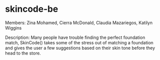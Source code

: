 # skincode-be

Members: Zina Mohamed, Cierra McDonald, Claudia Mazariegos, Katilyn Wiggins

Description: Many people have trouble finding the perfect foundation match, SkinCode() takes some of the stress out of matching a foundation and gives the user a few suggestions based on their skin tone before they head to the store. 
